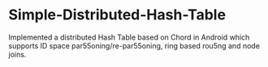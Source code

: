# Simple-Distributed-Hash-Table
Implemented a distributed Hash Table based on Chord in Android which supports ID space par55oning/re-par55oning, ring based rou5ng and node joins.
